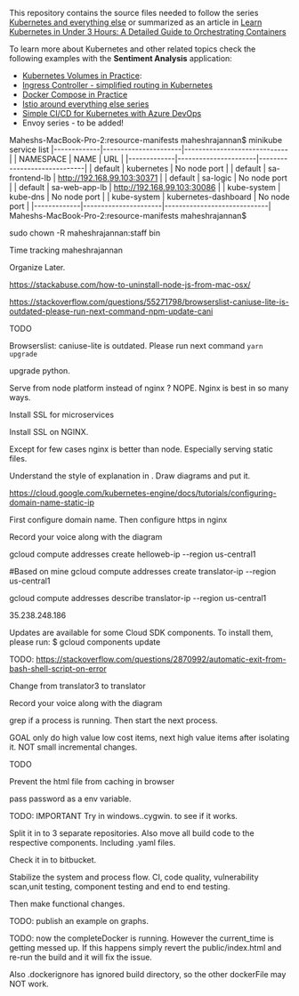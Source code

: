 This repository contains the source files needed to follow the series [Kubernetes and everything else](https://rinormaloku.com/series/kubernetes-and-everything-else/) or summarized as an article in [Learn Kubernetes in Under 3 Hours: A Detailed Guide to Orchestrating Containers](https://medium.freecodecamp.org/learn-kubernetes-in-under-3-hours-a-detailed-guide-to-orchestrating-containers-114ff420e882)

To learn more about Kubernetes and other related topics check the following examples with the **Sentiment Analysis** application:

* [Kubernetes Volumes in Practice](https://rinormaloku.com/kubernetes-volumes-in-practice/):
* [Ingress Controller - simplified routing in Kubernetes](https://www.orange-networks.com/blogs/210-ingress-controller-simplified-routing-in-kubernetes)
* [Docker Compose in Practice](https://github.com/rinormaloku/k8s-mastery/tree/docker-compose)
* [Istio around everything else series](https://rinormaloku.com/series/istio-around-everything-else/)
* [Simple CI/CD for Kubernetes with Azure DevOps](https://www.orange-networks.com/blogs/224-azure-devops-ci-cd-pipeline-to-deploy-to-kubernetes)
* Envoy series - to be added!

Maheshs-MacBook-Pro-2:resource-manifests maheshrajannan$ minikube service list
|-------------|----------------------|-----------------------------|
|  NAMESPACE  |         NAME         |             URL             |
|-------------|----------------------|-----------------------------|
| default     | kubernetes           | No node port                |
| default     | sa-frontend-lb       | http://192.168.99.103:30371 |
| default     | sa-logic             | No node port                |
| default     | sa-web-app-lb        | http://192.168.99.103:30086 |
| kube-system | kube-dns             | No node port                |
| kube-system | kubernetes-dashboard | No node port                |
|-------------|----------------------|-----------------------------|
Maheshs-MacBook-Pro-2:resource-manifests maheshrajannan$

sudo chown -R maheshrajannan:staff bin

Time tracking
maheshrajannan

Organize Later.

https://stackabuse.com/how-to-uninstall-node-js-from-mac-osx/

https://stackoverflow.com/questions/55271798/browserslist-caniuse-lite-is-outdated-please-run-next-command-npm-update-cani

TODO

Browserslist: caniuse-lite is outdated. Please run next command `yarn upgrade`

upgrade python.

Serve from node platform instead of nginx ? NOPE. Nginx is best in so many ways.

Install SSL for microservices

Install SSL on NGINX.

Except for few cases nginx is better than node. Especially serving static files.

Understand the style of explanation in . Draw diagrams and put it.


https://cloud.google.com/kubernetes-engine/docs/tutorials/configuring-domain-name-static-ip

First configure domain name.
Then configure https in nginx

Record your voice along with the diagram


gcloud compute addresses create helloweb-ip --region us-central1

#Based on mine
gcloud compute addresses create translator-ip --region us-central1

gcloud compute addresses describe translator-ip --region us-central1

35.238.248.186

Updates are available for some Cloud SDK components.  To install them,
please run:
  $ gcloud components update

TODO:
https://stackoverflow.com/questions/2870992/automatic-exit-from-bash-shell-script-on-error

Change from translator3 to translator

Record your voice along with the diagram

grep if a process is running. Then start the next process.


GOAL only do high value low cost items, next high value items after isolating it.
NOT small incremental changes.

TODO

Prevent the html file from caching in browser

pass password as a env variable.

TODO: IMPORTANT
Try in windows..cygwin. to see if it works.

Split it in to 3 separate repositories.
Also move all build code to the respective components. Including .yaml files.

Check it in to bitbucket.

Stabilize the system and process flow. CI, code quality, vulnerability scan,unit testing, component testing and end to end testing.

Then make functional changes.

TODO: publish an example on graphs.

TODO: now the completeDocker is running. However the current_time is getting messed up.
If this happens simply revert the public/index.html and re-run the build and it will fix the issue.

Also .dockerignore has ignored build directory, so the other dockerFile may NOT work.
